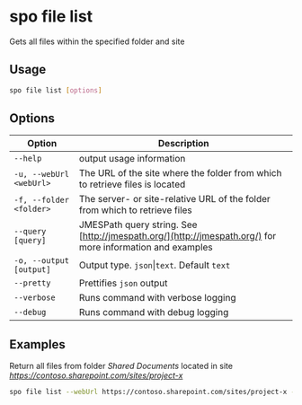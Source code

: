 # spo file list

Gets all files within the specified folder and site

## Usage

```sh
spo file list [options]
```

## Options

Option|Description
------|-----------
`--help`|output usage information
`-u, --webUrl <webUrl>`|The URL of the site where the folder from which to retrieve files is located
`-f, --folder <folder>`|The server- or site-relative URL of the folder from which to retrieve files
`--query [query]`|JMESPath query string. See [http://jmespath.org/](http://jmespath.org/) for more information and examples
`-o, --output [output]`|Output type. `json`&#x7c;`text`. Default `text`
`--pretty`|Prettifies `json` output
`--verbose`|Runs command with verbose logging
`--debug`|Runs command with debug logging

## Examples

Return all files from folder _Shared Documents_ located in site _https://contoso.sharepoint.com/sites/project-x_

```sh
spo file list --webUrl https://contoso.sharepoint.com/sites/project-x --folder 'Shared Documents'
```